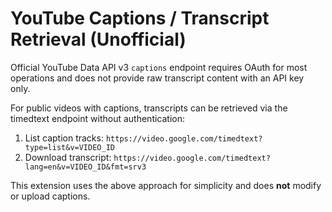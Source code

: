 # YouTube Captions / Transcript Retrieval (Unofficial)

Official YouTube Data API v3 `captions` endpoint requires OAuth for most operations and does not provide raw transcript content with an API key only.

For public videos with captions, transcripts can be retrieved via the timedtext endpoint without authentication:

1. List caption tracks:
   `https://video.google.com/timedtext?type=list&v=VIDEO_ID`
2. Download transcript:
   `https://video.google.com/timedtext?lang=en&v=VIDEO_ID&fmt=srv3`

This extension uses the above approach for simplicity and does **not** modify or upload captions. 